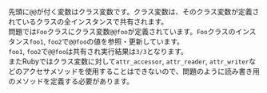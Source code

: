 先頭に`@@`が付く変数はクラス変数です。クラス変数は、そのクラス変数が定義されているクラスの全インスタンスで共有されます。  
問題では`Foo`クラスにクラス変数`@@foo`が定義されています。`Foo`クラスのインスタンス`foo1`, `foo2`で`@@foo`の値を参照・更新しています。  
`foo1`, `foo2`で`@@foo`は共有され実行結果は`3/3`となります。  
またRubyではクラス変数に対して`attr_accessor`, `attr_reader`, `attr_writer`などのアクセサメソッドを使用することはできないので、問題のように読み書き用のメソッドを定義する必要があります。